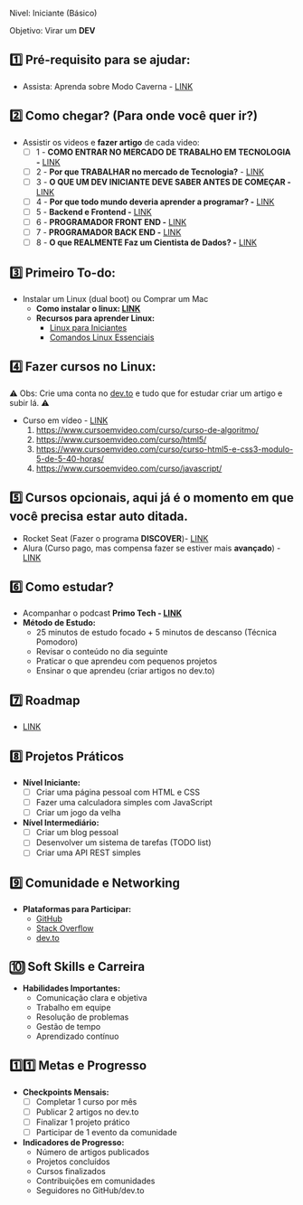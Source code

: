 Nivel: Iniciante (Básico)

Objetivo: Virar um **DEV** 

## 1️⃣ **Pré-requisito para se ajudar:**

- Assista: Aprenda sobre Modo Caverna - [LINK](https://www.youtube.com/watch?v=0pVYcWLxUSM&t=795s)

## 2️⃣ Como chegar? (Para onde você quer ir?)

- Assistir os videos e **fazer artigo** de cada video:
    - [ ]  1 - **COMO ENTRAR NO MERCADO DE TRABALHO EM TECNOLOGIA -** [LINK](https://www.youtube.com/watch?v=tzXlxkvIPvw)
    - [ ]  2 - **Por que TRABALHAR no mercado de Tecnologia?** - [LINK](https://www.youtube.com/watch?v=4yWw1D71Ry4)
    - [ ]  3 - **O QUE UM DEV INICIANTE DEVE SABER ANTES DE COMEÇAR -** [LINK](https://www.youtube.com/watch?v=4nepEd9BxPs)
    - [ ]  4 - **Por que todo mundo deveria aprender a programar? -** [LINK](https://www.youtube.com/watch?v=Wr61GYL20rs&t=184s)
    - [ ]  5 - **Backend e Frontend -** [LINK](https://www.youtube.com/watch?v=WzZ1CSuFpb0)
    - [ ]  6 - **PROGRAMADOR FRONT END -** [LINK](https://www.youtube.com/watch?v=wmM1Y0FTiz8)
    - [ ]  7 - **PROGRAMADOR BACK END -** [LINK](https://www.youtube.com/watch?v=fffr8KjKdVw)
    - [ ]  8 - **O que REALMENTE Faz um Cientista de Dados? -** [LINK](https://www.youtube.com/watch?v=_365KpviZ9o)

## 3️⃣ Primeiro To-do:

- Instalar um Linux (dual boot) ou Comprar um Mac
    - **Como instalar o linux: [LINK](https://youtu.be/OPibOZT0gAo?t=245)**
    - **Recursos para aprender Linux:**
        - [Linux para Iniciantes](https://www.youtube.com/watch?v=6nN2EglOqCM)
        - [Comandos Linux Essenciais](https://www.youtube.com/watch?v=HbgzrKJvDRw)

## 4️⃣ Fazer cursos no Linux:

⚠️ Obs: Crie uma conta no [dev.to](http://dev.to) e tudo que for estudar criar um artigo e subir lá. ⚠️

- Curso em vídeo - [LINK](https://www.cursoemvideo.com/)
    1. https://www.cursoemvideo.com/curso/curso-de-algoritmo/
    2. https://www.cursoemvideo.com/curso/html5/
    3. https://www.cursoemvideo.com/curso/curso-html5-e-css3-modulo-5-de-5-40-horas/
    4. https://www.cursoemvideo.com/curso/javascript/

## 5️⃣ Cursos opcionais, aqui já é o momento em que você precisa estar auto ditada.

- Rocket Seat (Fazer o programa **DISCOVER**)- [LINK](https://www.rocketseat.com.br/discover)
- Alura (Curso pago, mas compensa fazer se estiver mais **avançado**) - [LINK](https://www.alura.com.br/)

## 6️⃣ Como estudar?

- Acompanhar o podcast **Primo Tech - [LINK](https://www.youtube.com/channel/UCwUlxyV72TBJ38O2g4HGlkQ)**
- **Método de Estudo:**
    - 25 minutos de estudo focado + 5 minutos de descanso (Técnica Pomodoro)
    - Revisar o conteúdo no dia seguinte
    - Praticar o que aprendeu com pequenos projetos
    - Ensinar o que aprendeu (criar artigos no dev.to)

## 7️⃣ Roadmap

- [LINK](https://roadmap.sh/full-stack)

## 8️⃣ Projetos Práticos

- **Nível Iniciante:**
    - [ ] Criar uma página pessoal com HTML e CSS
    - [ ] Fazer uma calculadora simples com JavaScript
    - [ ] Criar um jogo da velha

- **Nível Intermediário:**
    - [ ] Criar um blog pessoal
    - [ ] Desenvolver um sistema de tarefas (TODO list)
    - [ ] Criar uma API REST simples

## 9️⃣ Comunidade e Networking

- **Plataformas para Participar:**
    - [GitHub](https://github.com/)
    - [Stack Overflow](https://stackoverflow.com/)
    - [dev.to](https://dev.to/)

## 🔟 Soft Skills e Carreira

- **Habilidades Importantes:**
    - Comunicação clara e objetiva
    - Trabalho em equipe
    - Resolução de problemas
    - Gestão de tempo
    - Aprendizado contínuo

## 1️⃣1️⃣ Metas e Progresso

- **Checkpoints Mensais:**
    - [ ] Completar 1 curso por mês
    - [ ] Publicar 2 artigos no dev.to
    - [ ] Finalizar 1 projeto prático
    - [ ] Participar de 1 evento da comunidade

- **Indicadores de Progresso:**
    - Número de artigos publicados
    - Projetos concluídos
    - Cursos finalizados
    - Contribuições em comunidades
    - Seguidores no GitHub/dev.to